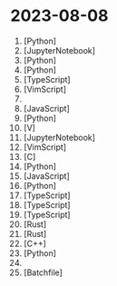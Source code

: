 # 2023-08-08

1. [](https://github.comundefined "🌟 The Multi-Agent Framework: Given one line Requirement, return PRD, Design, Tasks, Repo") [Python]
2. [](https://github.comundefined "InvokeAI is a leading creative engine for Stable Diffusion models, empowering professionals, artists, and enthusiasts to generate and create visual media using the latest AI-driven technologies. The solution offers an industry leading WebUI, supports terminal use through a CLI, and serves as the foundation for multiple commercial products.") [JupyterNotebook]
3. [](https://github.comundefined "The official repo of Qwen-7B (通义千问-7B) chat & pretrained large language model proposed by Alibaba Cloud.") [Python]
4. [](https://github.comundefined "A collective list of free APIs") [Python]
5. [](https://github.comundefined "🤖 Azure ChatGPT: Private & secure ChatGPT for internal enterprise use 💼") [TypeScript]
6. [](https://github.comundefined "Vim-fork focused on extensibility and usability") [VimScript]
7. [](https://github.comundefined "🚀✨ Help beginners to contribute to open source projects") 
8. [](https://github.comundefined "24 Lessons, 12 Weeks, Get Started as a Web Developer") [JavaScript]
9. [](https://github.comundefined "Multi agent system for AI-driven software development. Convert natural language requirements into working software. Supports any development language and extends the existing base code.") [Python]
10. [](https://github.comundefined "Simple, fast, safe, compiled language for developing maintainable software. Compiles itself in <1s with zero library dependencies. Supports automatic C => V translation. https://vlang.io") [V]
11. [](https://github.comundefined "StableLM: Stability AI Language Models") [JupyterNotebook]
12. [](https://github.comundefined "The official Vim repository") [VimScript]
13. [](https://github.comundefined "") [C]
14. [](https://github.comundefined "🏡 Open source home automation that puts local control and privacy first.") [Python]
15. [](https://github.comundefined "") [JavaScript]
16. [](https://github.comundefined "You like pytorch? You like micrograd? You love tinygrad! ❤️") [Python]
17. [](https://github.comundefined "🌐 All-in-one OSINT tool for analysing any website") [TypeScript]
18. [](https://github.comundefined "🚀 Beautiful, fast and modern React UI library.") [TypeScript]
19. [](https://github.comundefined "The mother of all demo apps — Exemplary fullstack Medium.com clone powered by React, Angular, Node, Django, and many more") [TypeScript]
20. [](https://github.comundefined "Burn - A Flexible and Comprehensive Deep Learning Framework in Rust") [Rust]
21. [](https://github.comundefined "Fullstack GUI library for desktop, web, mobile, and more.") [Rust]
22. [](https://github.comundefined "Easy to use open source fast database for search | Good alternative to Elasticsearch now | Drop-in replacement for E in the ELK soon") [C++]
23. [](https://github.comundefined "Replace OpenAI GPT with another LLM in your app by changing a single line of code. Xinference gives you the freedom to use any LLM you need. With Xinference, you're empowered to run inference with any open-source language models, speech recognition models, and multimodal models, whether in the cloud, on-premises, or even on your laptop.") [Python]
24. [](https://github.comundefined "A book series on JavaScript. @YDKJS on twitter.") 
25. [](https://github.comundefined "A simple and fast text editor") [Batchfile]
